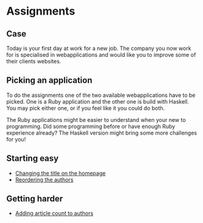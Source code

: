 # Assignments

## Case

Today is your first day at work for a new job. The company you now work for is specialised in webapplications and would like you to improve some of their clients websites.

## Picking an application

To do the assignments one of the two available webapplications have to be picked. One is a Ruby application and the other one is build with Haskell. You may pick either one, or if you feel like it you could do both.

The Ruby applications might be easier to understand when your new to programming. Did some programming before or have enough Ruby experience already? The Haskell version might bring some more challenges for you!

## Starting easy

* [Changing the title on the homepage](assignment-1.md)
* [Reordering the authors](assignment-2.md)

## Getting harder

* [Adding article count to authors](assignment-3.md)
